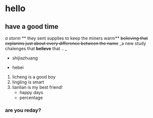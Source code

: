 # hello 
## have a good time
*a storm*
** they sent supplies to keep the miners warm**
~~believing that explanins just about every difference between the name~~
_a new study chalenges that **believe** that .. _
- shijiazhuang
* hebei
1. licheng is a good boy
2. lingling is smart
3. lianlian is my best friend!
    * happy days
    * percentage


### are you reday?
